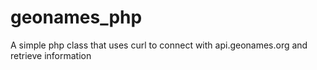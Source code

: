 geonames_php
============

A simple php class that uses curl to connect with api.geonames.org and retrieve information